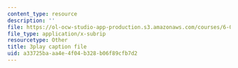 ```yaml
---
content_type: resource
description: ''
file: https://ol-ocw-studio-app-production.s3.amazonaws.com/courses/6-00sc-introduction-to-computer-science-and-programming-spring-2011/a33725baaa4e4f04b328b06f89cfb7d2_B8is52oxHBw.srt
file_type: application/x-subrip
resourcetype: Other
title: 3play caption file
uid: a33725ba-aa4e-4f04-b328-b06f89cfb7d2
---
```

